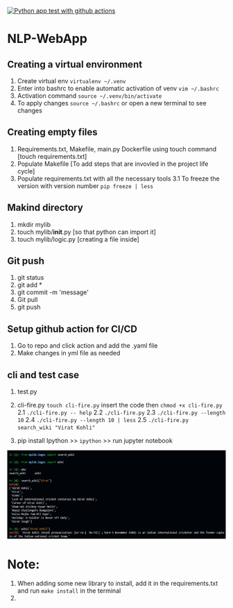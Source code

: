 [![Python app test with github actions](https://github.com/shruti-mishra8/NLP-WebApp/actions/workflows/devops.yml/badge.svg)](https://github.com/shruti-mishra8/NLP-WebApp/actions/workflows/devops.yml)


# NLP-WebApp

## Creating a virtual environment

1. Create virtual env `virtualenv ~/.venv`
2. Enter into bashrc to enable automatic activation of venv `vim ~/.bashrc`
3. Activation command `source ~/.venv/bin/activate`
4. To apply changes `source ~/.bashrc` or open a new terminal to see changes

## Creating empty files
1. Requirements.txt, Makefile, main.py Dockerfile using touch command [touch requirements.txt]
2. Populate Makefile [To add steps that are invovled in the project life cycle]
3. Populate requirements.txt with all the necessary tools
    3.1 To freeze the version with version number   `pip freeze | less `

## Makind directory
1. mkdir mylib
2. touch mylib/__init__.py [so that python can import it]
3. touch mylib/logic.py [creating a file inside]

## Git push
1. git status
2. git add *
3. git commit -m 'message'
4. Git pull
4. git push

## Setup github action for CI/CD
1. Go to repo and click action and add the .yaml file
2. Make changes in yml file as needed

## cli and test case
1. test.py  
2. cli-fire.py `touch cli-fire.py` insert the code then `chmod +x cli-fire.py` 
    2.1 `./cli-fire.py -- help`
    2.2 `./cli-fire.py`
    2.3 `./cli-fire.py --length 10`
    2.4 `./cli-fire.py --length 10 | less`
    2.5 `./cli-fire.py search_wiki "Virat Kohli"`

3. pip install Ipython >> `ipython` >> run jupyter notebook

![alt text](image.png)


# Note: 
1. When adding some new library to install, add it in the requirements.txt and run `make install` in the terminal
2. 
